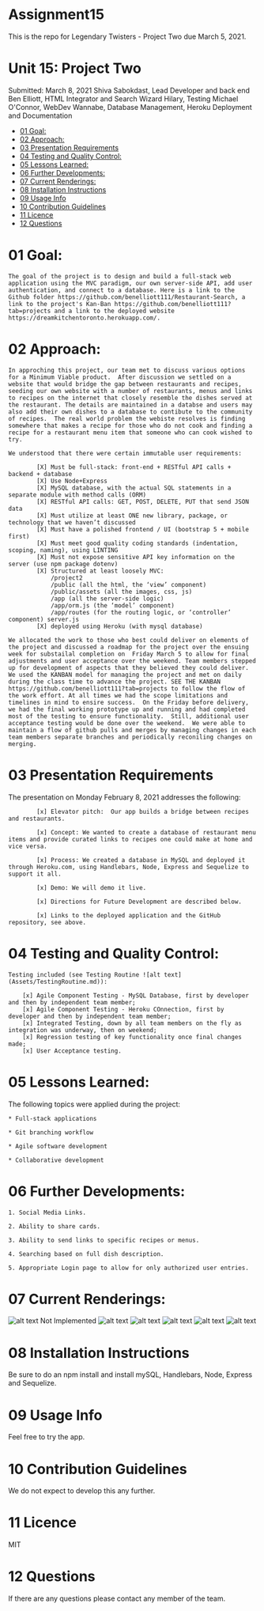 # Assignment15

This is the repo for Legendary Twisters - Project Two due March 5, 2021.

# Unit 15: Project Two

Submitted: March 8, 2021
            Shiva Sabokdast, Lead Developer and back end
            Ben Elliott, HTML Integrator and Search Wizard
            Hilary, Testing
            Michael O'Connor, WebDev Wannabe, Database Management, Heroku Deployment and Documentation

   * [01 Goal:](#01-goal)
   * [02 Approach:](#02-approach)
   * [03 Presentation Requirements](#03-presentation-requirements)
   * [04 Testing and Quality Control:](#04-testing-and-quality-control)
   * [05 Lessons Learned:](#05-lessons-learned)
   * [06 Further Developments:](#06-further-developments)
   * [07 Current Renderings:](#07-current-renderings)
   * [08 Installation Instructions](#08-installation-instructions)
   * [09 Usage Info](#09-usage-info)
   * [10 Contribution Guidelines](#10-contribution-guidelines)
   * [11 Licence](#11-licence)
   * [12 Questions](#12-questions)

# 01 Goal: 

    The goal of the project is to design and build a full-stack web application using the MVC paradigm, our own server-side API, add user authentication, and connect to a database. Here is a link to the Github folder https://github.com/benelliott111/Restaurant-Search, a link to the project's Kan-Ban https://github.com/benelliott111?tab=projects and a link to the deployed website  https://dreamkitchentoronto.herokuapp.com/.

# 02 Approach:

    In approching this project, our team met to discuss various options for a Minimum Viable product.  After discussion we settled on a website that would bridge the gap between restaurants and recipes, seeding our own website with a number of restaurants, menus and links to recipes on the internet that closely resemble the dishes served at the restaurant. The details are maintained in a databse and users may also add their own dishes to a database to contibute to the community of recipes.  The real world problem the webiste resolves is finding somewhere that makes a recipe for those who do not cook and finding a recipe for a restaurant menu item that someone who can cook wished to try.

    We understood that there were certain immutable user requirements: 
            
            [X] Must be full-stack: front-end + RESTful API calls + backend + database
            [X] Use Node+Express
            [X] MySQL database, with the actual SQL statements in a separate module with method calls (ORM)
            [X] RESTful API calls: GET, POST, DELETE, PUT that send JSON data
            [X] Must utilize at least ONE new library, package, or technology that we haven’t discussed
            [X] Must have a polished frontend / UI (bootstrap 5 + mobile first)
            [X] Must meet good quality coding standards (indentation, scoping, naming), using LINTING
            [X] Must not expose sensitive API key information on the server (use npm package dotenv)
            [X] Structured at least loosely MVC:
                /project2
                /public (all the html, the ‘view’ component)
                /public/assets (all the images, css, js)
                /app (all the server-side logic)
                /app/orm.js (the ‘model’ component)
                /app/routes (for the routing logic, or ‘controller’ component) server.js
            [X] deployed using Heroku (with mysql database)

    We allocated the work to those who best could deliver on elements of the project and discussed a roadmap for the project over the ensuing week for substailal completion on  Friday March 5 to allow for final adjustments and user acceptance over the weekend. Team members stepped up for development of aspects that they believed they could deliver.  We used the KANBAN model for managing the project and met on daily during the class time to advance the project. SEE THE KANBAN https://github.com/benelliott111?tab=projects to follow the flow of the work effort. At all times we had the scope limitations and timelines in mind to ensire success.  On the Friday before delivery, we had the final working prototype up and running and had completed most of the testing to ensure functionality.  Still, additional user acceptance testing would be done over the weekend.  We were able to maintain a flow of github pulls and merges by managing changes in each team members separate branches and periodically reconiling changes on merging.


# 03 Presentation Requirements

The presentation on Monday February 8, 2021 addresses the following: 

            [x] Elevator pitch:  Our app builds a bridge between recipes and restaurants.

            [x] Concept: We wanted to create a database of restaurant menu items and provide curated links to recipes one could make at home and vice versa.

            [x] Process: We created a database in MySQL and deployed it through Heroku.com, using Handlebars, Node, Express and Sequelize to support it all.

            [x] Demo: We will demo it live.

            [x] Directions for Future Development are described below.

            [x] Links to the deployed application and the GitHub repository, see above.

# 04 Testing and Quality Control:

    Testing included (see Testing Routine ![alt text](Assets/TestingRoutine.md)):

        [x] Agile Component Testing - MySQL Database, first by developer and then by independent team member;
        [x] Agile Component Testing - Heroku COnnection, first by developer and then by independent team member;
        [x] Integrated Testing, down by all team members on the fly as integration was underway, then on weekend;
        [x] Regression testing of key functionality once final changes made;
        [x] User Acceptance testing.

# 05 Lessons Learned:

The following topics were applied during the project:

    * Full-stack applications

    * Git branching workflow

    * Agile software development

    * Collaborative development


# 06 Further Developments:

    1. Social Media Links.

    2. Ability to share cards.

    3. Ability to send links to specific recipes or menus.

    4. Searching based on full dish description.

    5. Appropriate Login page to allow for only authorized user entries.


# 07 Current Renderings:

![alt text](public/images/Login.png) Not Implemented
![alt text](public/images/LandingPage.png)
![alt text](public/images/RestaurantFilter.png)
![alt text](public/images/CuisineFilter.png)
![alt text](public/images/PostaRecipe.png)
![alt text](public/images/CommunityRecipes.png)

# 08 Installation Instructions 

Be sure to do an npm install and install mySQL, Handlebars, Node, Express and Sequelize.

# 09 Usage Info 

Feel free to try the app.

# 10 Contribution Guidelines 

We do not expect to develop this any further.

# 11 Licence 

 MIT

# 12 Questions 

If there are any questions please contact any member of the team. 
